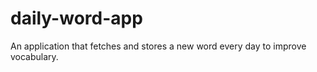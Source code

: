 # daily-word-app
An application that fetches and stores a new word every day to improve vocabulary.
